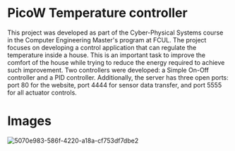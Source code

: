 # PicoW Temperature controller

This project was developed as part of the Cyber-Physical Systems course in the Computer Engineering Master's program at FCUL. 
The project focuses on developing a control application that can regulate the temperature inside a house. This is an important task to improve the comfort of the house while trying to reduce the energy required to achieve such improvement.
Two controllers were developed: a Simple On-Off controller and a PID controller. 
Additionally, the server has three open ports: port 80 for the website, port 4444 for sensor data transfer, and port 5555 for all actuator controls.


# Images
![5070e983-586f-4220-a18a-cf753df7dbe2](https://github.com/tommyfonseca7/PicoTempController/assets/79159678/17c01277-0d42-4be4-b926-f9bf909fb8bd)
